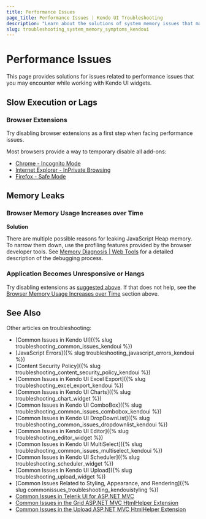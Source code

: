 ```yaml
---
title: Performance Issues
page_title: Performance Issues | Kendo UI Troubleshooting
description: "Learn about the solutions of system memory issues that may occur while working with Kendo UI controls."
slug: troubleshooting_system_memory_symptoms_kendoui
---
```


# Performance Issues

This page provides solutions for issues related to performance issues that you may encounter while working with Kendo UI widgets.

## Slow Execution or Lags

### Browser Extensions

Try disabling browser extensions as a first step when facing performance issues.

Most browsers provide a way to temporary disable all add-ons:

* [Chrome - Incognito Mode](https://support.google.com/chrome/answer/95464?source=gsearch&hl=en)
* [Internet Explorer - InPrivate Browsing](http://windows.microsoft.com/en-us/internet-explorer/products/ie-9/features/in-private)
* [Firefox - Safe Mode](https://support.mozilla.org/en-US/kb/troubleshoot-firefox-issues-using-safe-mode)

## Memory Leaks

### Browser Memory Usage Increases over Time

**Solution**

There are multiple possible reasons for leaking JavaScript Heap memory. To narrow them down, use the profiling features provided by the browser developer tools. See [Memory Diagnosis | Web Tools](https://developers.google.com/web/tools/chrome-devtools/profile/memory-problems/memory-diagnosis?hl=en) for a detailed description of the debugging process.

### Application Becomes Unresponsive or Hangs

Try disabling extensions as [suggested above](#browser-extensions). If that does not help, see the [Browser Memory Usage Increases over Time](#browser-memory-usage-increases-over-time) section above.

## See Also

Other articles on troubleshooting:

* [Common Issues in Kendo UI]({% slug troubleshooting_common_issues_kendoui %})
* [JavaScript Errors]({% slug troubleshooting_javascript_errors_kendoui %})
* [Content Security Policy]({% slug troubleshooting_content_security_policy_kendoui %})
* [Common Issues in Kendo UI Excel Export]({% slug troubleshooting_excel_export_kendoui %})
* [Common Issues in Kendo UI Charts]({% slug troubleshooting_chart_widget %})
* [Common Issues in Kendo UI ComboBox]({% slug troubleshooting_common_issues_combobox_kendoui %})
* [Common Issues in Kendo UI DropDownList]({% slug troubleshooting_common_issues_dropdownlist_kendoui %})
* [Common Issues in Kendo UI Editor]({% slug troubleshooting_editor_widget %})
* [Common Issues in Kendo UI MultiSelect]({% slug troubleshooting_common_issues_multiselect_kendoui %})
* [Common Issues in Kendo UI Scheduler]({% slug troubleshooting_scheduler_widget %})
* [Common Issues in Kendo UI Upload]({% slug troubleshooting_upload_widget %})
* [Common Issues Related to Styling, Appearance, and Rendering]({% slug commonissues_troubleshooting_kendouistyling %})
* [Common Issues in Telerik UI for ASP.NET MVC](/aspnet-mvc/troubleshooting)
* [Common Issues in the Grid ASP.NET MVC HtmlHelper Extension](/aspnet-mvc/helpers/grid/troubleshooting)
* [Common Issues in the Upload ASP.NET MVC HtmlHelper Extension](/aspnet-mvc/helpers/upload/troubleshooting)
